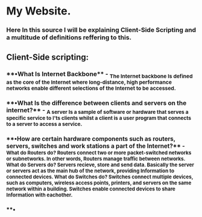 <h1> My Website.
<h3> Here In this source I will be explaining Client-Side Scripting and a multitude of definitions reffering to this.
 
<h2> Client-Side scripting:
<h3> **•What Is Internet Backbone** - <sub> The Internet backbone Is defined as the core of the Internet where long-distance, high performance networks enable different selections of the Internet to be accessed. 
<h3>**•What Is the difference between clients and servers on the internet?** - <sub> A server Is a sample of software or hardware that serves a specific service to I'ts clients whilst a client is a user program that connects to a server to access a service. 
<h3> **•How are certain hardware components such as routers, servers, switches and work stations a part of the Internet?** - <sub> What do Routers do? Routers connect two or more packet-switched networks or subnetworks. In other words, Routers manage traffic between networks. What do Servers do? Servers recieve, store and send data. Basically the server or servers act as the main hub of the network, providing Information to connected devices. What do Switches do? Switches connect multiple devices, such as computers, wireless access points, printers, and servers on the same network within a building. Switches enable connected devices to share Information with eachother. 
<h3> **•


